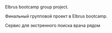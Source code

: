 Elbrus bootcamp group project.

Финальный групповой проект в Elbrus bootcamp. 

Сервис для экстренного поиска врача рядом
